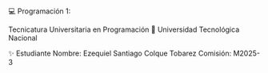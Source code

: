 💻 Programación 1:

Tecnicatura Universitaria en Programación
📍 Universidad Tecnológica Nacional

✨ Estudiante
Nombre: Ezequiel Santiago Colque Tobarez
Comisión: M2025-3
